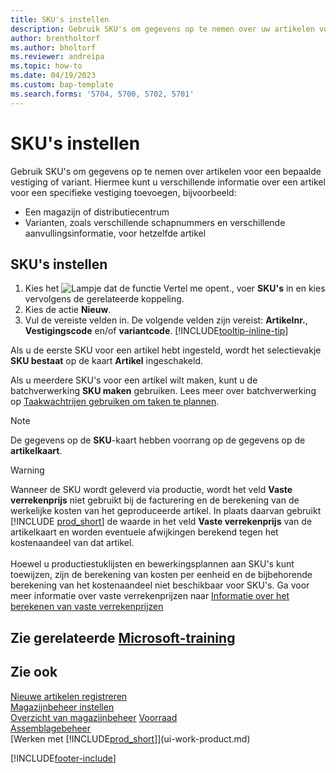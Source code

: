 ```yaml
---
title: SKU's instellen
description: Gebruik SKU's om gegevens op te nemen over uw artikelen voor een bepaalde vestiging of een bepaalde variant.
author: brentholtorf
ms.author: bholtorf
ms.reviewer: andreipa
ms.topic: how-to
ms.date: 04/19/2023
ms.custom: bap-template
ms.search.forms: '5704, 5700, 5702, 5701'
---
```


# SKU's instellen

Gebruik SKU's om gegevens op te nemen over artikelen voor een bepaalde vestiging of variant. Hiermee kunt u verschillende informatie over een artikel voor een specifieke vestiging toevoegen, bijvoorbeeld:

* Een magazijn of distributiecentrum
* Varianten, zoals verschillende schapnummers en verschillende aanvullingsinformatie, voor hetzelfde artikel  

## SKU's instellen  

1. Kies het ![Lampje dat de functie Vertel me opent.](media/ui-search/search_small.png "Vertel me wat u wilt doen"), voer **SKU's** in en kies vervolgens de gerelateerde koppeling.  
2. Kies de actie **Nieuw**.  
3. Vul de vereiste velden in. De volgende velden zijn vereist: **Artikelnr.**, **Vestigingscode** en/of **variantcode**. [!INCLUDE[tooltip-inline-tip](includes/tooltip-inline-tip_md.md)]  

Als u de eerste SKU voor een artikel hebt ingesteld, wordt het selectievakje **SKU bestaat** op de kaart **Artikel** ingeschakeld.  

Als u meerdere SKU's voor een artikel wilt maken, kunt u de batchverwerking **SKU maken** gebruiken. Lees meer over batchverwerking op [Taakwachtrijen gebruiken om taken te plannen](admin-job-queues-schedule-tasks.md).  

> [!NOTE]  
> De gegevens op de **SKU**-kaart hebben voorrang op de gegevens op de **artikelkaart**.

> [!Warning]
> Wanneer de SKU wordt geleverd via productie, wordt het veld **Vaste verrekenprijs** niet gebruikt bij de facturering en de berekening van de werkelijke kosten van het geproduceerde artikel. In plaats daarvan gebruikt [!INCLUDE [prod_short](includes/prod_short.md)] de waarde in het veld **Vaste verrekenprijs** van de artikelkaart en worden eventuele afwijkingen berekend tegen het kostenaandeel van dat artikel.<br><br>
> Hoewel u productiestuklijsten en bewerkingsplannen aan SKU's kunt toewijzen, zijn de berekening van kosten per eenheid en de bijbehorende berekening van het kostenaandeel niet beschikbaar voor SKU's. Ga voor meer informatie over vaste verrekenprijzen naar [Informatie over het berekenen van vaste verrekenprijzen](finance-about-calculating-standard-cost.md)

## Zie gerelateerde [Microsoft-training](/training/modules/control-inventory-multiple-locations/)

## Zie ook

[Nieuwe artikelen registreren](inventory-how-register-new-items.md)  
[Magazijnbeheer instellen](warehouse-setup-warehouse.md)  
[Overzicht van magazijnbeheer](design-details-warehouse-management.md)
[Voorraad](inventory-manage-inventory.md)  
[Assemblagebeheer](assembly-assemble-items.md)    
[Werken met [!INCLUDE[prod_short](includes/prod_short.md)]](ui-work-product.md)  

[!INCLUDE[footer-include](includes/footer-banner.md)]
